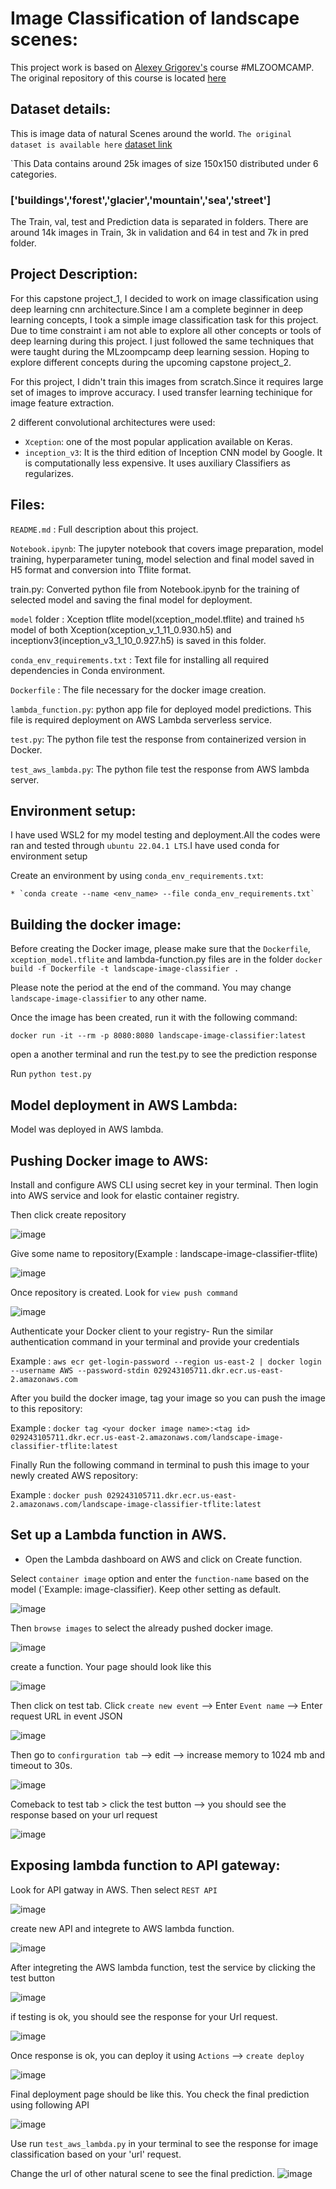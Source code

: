 # Image Classification of landscape scenes:

This project work is based on [Alexey Grigorev's](https://github.com/alexeygrigorev) course #MLZOOMCAMP. The original repository of this course is located [here](https://github.com/alexeygrigorev/mlbookcamp-code/tree/master/course-zoomcamp)

## Dataset details:
This is image data of natural Scenes around the world.
`The original dataset is available here` [dataset link](https://www.kaggle.com/datasets/puneet6060/intel-image-classification)

`This Data contains around 25k images of size 150x150 distributed under 6 categories.

### ['buildings','forest','glacier','mountain','sea','street']

The Train, val, test and Prediction data is separated in folders. There are around 14k images in Train, 3k in validation and 64 in test and 7k in pred folder.

## Project Description:

For this capstone project_1, I decided to work on image classification using deep learning cnn architecture.Since I am a complete beginner in deep learning concepts, I took a simple image classification task for this project. Due to time constraint i am not able to explore all other concepts or tools of deep learning during this project. I just followed the same techniques that were taught during the MLzoompcamp deep learning session. Hoping to explore different concepts during the upcoming capstone project_2.

For this project, I didn't train this images from scratch.Since it requires large set of images to improve accuracy. I used transfer learning techinique for image feature extraction.

2 different convolutional architectures were used:

* `Xception`: one of the most popular application available on Keras.
* `inception_v3`: It is the third edition of Inception CNN model by Google. It is computationally less expensive. It uses auxiliary Classifiers as regularizes.

## Files:

`README.md`     : Full description about this project.

`Notebook.ipynb`: The jupyter notebook that covers image preparation, model training, hyperparameter tuning, model selection and final model saved in H5 format and    conversion into Tflite format.

train.py: Converted python file from Notebook.ipynb for the training of selected model and saving the final model for deployment.

`model` folder : Xception tflite model(xception_model.tflite) and trained `h5` model of both Xception(xception_v_1_11_0.930.h5) and inceptionv3(inception_v3_1_10_0.927.h5) is saved in this folder.

`conda_env_requirements.txt` : Text file for installing all required dependencies in Conda environment.

`Dockerfile` : The file necessary for the docker image creation.

`lambda_function.py`: python app file for deployed model predictions. This file is required deployment on AWS Lambda serverless service.

`test.py`: The python file test the response from containerized version in Docker.

`test_aws_lambda.py`: The python file test the response from AWS lambda server.

## Environment setup:
I have used WSL2 for my model testing and deployment.All the codes were ran and tested through `ubuntu 22.04.1 LTS`.I have used conda for environment setup

Create an environment by using `conda_env_requirements.txt`:

    * `conda create --name <env_name> --file conda_env_requirements.txt` 
## Building the docker image:

Before creating the Docker image, please make sure that the `Dockerfile`, `xception_model.tflite` and lambda-function.py files are in the folder
`docker build -f Dockerfile -t landscape-image-classifier .`

Please note the period at the end of the command. You may change `landscape-image-classifier` to any other name.

Once the image has been created, run it with the following command:

`docker run -it --rm -p 8080:8080 landscape-image-classifier:latest`

open a another terminal and run the test.py to see the prediction response

Run `python test.py`

## Model deployment in AWS Lambda:
Model was deployed in AWS lambda. 

## Pushing Docker image to AWS:
Install and configure AWS CLI using secret key in your terminal. Then login into AWS service and look for elastic container registry.

Then click create repository

![image](https://user-images.githubusercontent.com/76126029/209187794-24d87764-a629-4d68-84b9-80eb8a5d8384.png)

Give some name to repository(Example : landscape-image-classifier-tflite)

![image](https://user-images.githubusercontent.com/76126029/209188051-a377cc84-5964-42b5-978e-b8edc92663da.png)

Once repository is created. Look for `view push command`

![image](https://user-images.githubusercontent.com/76126029/209188484-57df8844-6f07-414f-a8c9-8092b23e0b2b.png)

 Authenticate your Docker client to your registry- Run the similar authentication command in your terminal and provide your credentials
 
 Example : `aws ecr get-login-password --region us-east-2 | docker login --username AWS --password-stdin 029243105711.dkr.ecr.us-east-2.amazonaws.com`
 
 After you build the docker image, tag your image so you can push the image to this repository:
 
 Example : `docker tag <your docker image name>:<tag id> 029243105711.dkr.ecr.us-east-2.amazonaws.com/landscape-image-classifier-tflite:latest`
 
Finally Run the following command in terminal to push this image to your newly created AWS repository:

Example : `docker push 029243105711.dkr.ecr.us-east-2.amazonaws.com/landscape-image-classifier-tflite:latest`

## Set up a Lambda function in AWS.
* Open the Lambda dashboard on AWS and click on Create function.

Select `container image` option and enter the `function-name` based on the model (`Example: image-classifier). Keep other setting as default.

![image](https://user-images.githubusercontent.com/76126029/209191734-f48293ff-7843-420d-b89a-606ead4afcf0.png)

Then `browse images` to select the already pushed docker image.

![image](https://user-images.githubusercontent.com/76126029/209192290-a041dd20-1dea-475b-8ac2-2619bfcb48d5.png)

create a function. Your page should look like this

![image](https://user-images.githubusercontent.com/76126029/209192795-4d61eab7-fa56-424a-9f72-d0146f06f7df.png)

Then click on test tab. Click `create new event` --> Enter `Event name` --> Enter request URL in event JSON

![image](https://user-images.githubusercontent.com/76126029/209193486-0d81df5b-9b4a-43a0-bb04-bdc5c0e61e6d.png)

Then go to `confirguration tab` --> edit --> increase memory to 1024 mb and timeout to 30s.

![image](https://user-images.githubusercontent.com/76126029/209194424-ccbc349e-f019-4216-8471-477eb3872639.png)

Comeback to test tab > click the test button --> you should see the response based on your url request

![image](https://user-images.githubusercontent.com/76126029/209194940-875fc03c-1294-4c7a-85c5-8dd4aa2e7c2a.png)

## Exposing lambda function to API gateway:

Look for API gatway in AWS. Then select `REST API`

![image](https://user-images.githubusercontent.com/76126029/209195448-3b832406-d67c-499f-93e2-4c6ba7e74d2d.png)

create new API and integrete to AWS lambda function.

![image](https://user-images.githubusercontent.com/76126029/209195645-c1c5416e-5361-4b1d-b6bd-c70a8714320c.png)

After integreting the AWS lambda function, test the service by clicking the test button

![image](https://user-images.githubusercontent.com/76126029/209196157-b7fa19ac-71d1-44af-9943-1f44cd9e2fa0.png)

if testing is ok, you should see the response for your Url request.

![image](https://user-images.githubusercontent.com/76126029/209184761-b0a05fe8-263d-42e9-b634-9d8778fad7b6.png)

Once response is ok, you can deploy it using `Actions` --> `create deploy`

![image](https://user-images.githubusercontent.com/76126029/209196723-c1c4e3d7-41e3-436a-a06c-182fe32ec3bd.png)

Final deployment page should be like this. You check the final prediction using following API

![image](https://user-images.githubusercontent.com/76126029/209181059-0c206b1b-a3c5-441f-b7e4-d6f5a2069730.png)

Use run `test_aws_lambda.py` in your terminal to see the response for image classification based on your 'url' request.

Change the url of other natural scene to see the final prediction.
![image](https://user-images.githubusercontent.com/76126029/209182988-5c4cc009-868b-4d26-ac5e-f0a28135efac.png)



